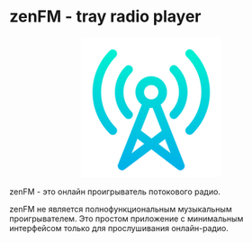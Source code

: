 # zenFM - tray radio player

<p align="center">
  <img width="250" height="250" src="build/icons/256x256.png">
</p>

zenFM - это онлайн проигрыватель потокового радио. 

zenFM не является полнофункциональным музыкальным проигрывателем. Это простом приложение с минимальным интерфейсом только для прослушивания онлайн-радио.